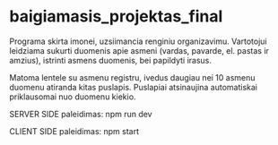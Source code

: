 # baigiamasis_projektas_final

Programa skirta imonei, uzsiimancia renginiu organizavimu. Vartotojui leidziama sukurti duomenis apie asmeni (vardas, pavarde, el. pastas ir amzius), istrinti asmens duomenis, bei papildyti irasus. 

Matoma lentele su asmenu registru, ivedus daugiau nei 10 asmenu duomenu atiranda kitas puslapis. Puslapiai atsinaujina automatiskai priklausomai nuo duomenu kiekio. 

SERVER SIDE paleidimas: npm run dev

CLIENT SIDE paleidimas: npm start
